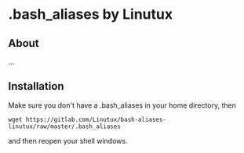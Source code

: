 .bash_aliases by Linutux
====================

About
-----
...

Installation
------------
Make sure you don't have a .bash_aliases in your home directory, then
```
wget https://gitlab.com/Linutux/bash-aliases-linutux/raw/master/.bash_aliases
```
and then reopen your shell windows.
